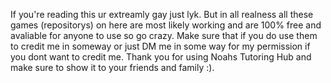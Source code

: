If you're reading this ur extreamly gay just lyk. But in all realness all these games (repositorys) on here are most likely working and are 100% free and avaliable for anyone to use so go crazy.
Make sure that if you do use them to credit me in someway or just DM me in some way for my permission if you dont want to credit me. Thank you for using Noahs Tutoring Hub and make sure to
show it to your friends and family :).
